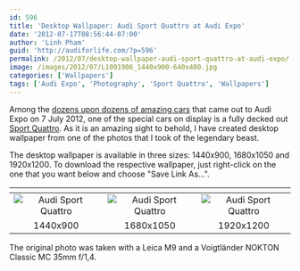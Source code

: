 ```yaml
---
id: 596
title: 'Desktop Wallpaper: Audi Sport Quattro at Audi Expo'
date: '2012-07-17T08:56:44-07:00'
author: 'Linh Pham'
guid: 'http://audiforlife.com/?p=596'
permalink: /2012/07/desktop-wallpaper-audi-sport-quattro-at-audi-expo/
image: /images/2012/07/L1001906_1440x900-640x400.jpg
categories: ['Wallpapers']
tags: ['Audi Expo', 'Photography', 'Sport Quattro', 'Wallpapers']
---
```


Among the [dozens upon dozens of amazing cars](http://www.flickr.com/photos/questionlp/sets/72157630485220094/) that came out to Audi Expo on 7 July 2012, one of the special cars on display is a fully decked out [Sport Quattro](http://www.flickr.com/photos/questionlp/7530565958/). As it is an amazing sight to behold, I have created desktop wallpaper from one of the photos that I took of the legendary beast.

The desktop wallpaper is available in three sizes: 1440x900, 1680x1050 and 1920x1200. To download the respective wallpaper, just right-click on the one that you want below and choose "Save Link As...".

| <!-- --> | <!-- --> | <!-- --> |
| :------: | :------: | :------: |
| ![Audi Sport Quattro](/images/2012/07/L1001906_1440x900.jpg) | ![Audi Sport Quattro](/images/2012/07/L1001906_1680x1050.jpg) | ![Audi Sport Quattro](/images/2012/07/L1001906_1920x1200.jpg) |
| 1440x900 | 1680x1050 | 1920x1200 |

The original photo was taken with a Leica M9 and a Voigtländer NOKTON Classic MC 35mm f/1,4.
